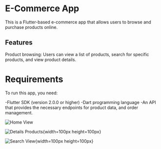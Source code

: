 # E-Commerce App

This is a Flutter-based e-commerce app that allows users to browse and purchase products online.

## Features

Product browsing: Users can view a list of products, search for specific products, and view product details.

# Requirements
To run this app, you need:

-Flutter SDK (version 2.0.0 or higher)
-Dart programming language
-An API that provides the necessary endpoints for product data, and order management.

![Home View](https://www.transfernow.net/dl/20231010dQfrXPB0)

![Details Products](https://github.com/MoazMohamedHamzaGaber/Task/assets/112036630/e9203b9a-1b85-4ba7-aa96-df55a61d682d){width=100px height=100px}

![Search View](https://github.com/MoazMohamedHamzaGaber/Task/assets/112036630/f59d4b44-7d4b-4e90-8a71-05c14de6f3cc){width=100px height=100px}


